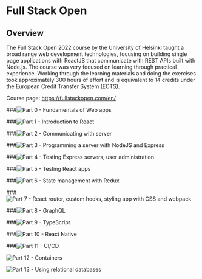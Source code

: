 # Full Stack Open

## Overview
The Full Stack Open 2022 course by the University of Helsinki taught a broad range web development technologies, focusing on building single page applications with ReactJS that communicate with REST APIs built with Node.js. The course was very focused on learning through practical experience. Working through the learning materials and doing the exercises took approximately 300 hours of effort and is equivalent to 14 credits under the European Credit Transfer System (ECTS).

Course page: https://fullstackopen.com/en/


###![Part 0 - Fundamentals of Web apps](https://github.com/MartinOvington/fullstack/tree/main/part0)

###![Part 1 - Introduction to React](https://github.com/MartinOvington/fullstack/tree/main/part1)

###![Part 2 - Communicating with server](https://github.com/MartinOvington/fullstack/tree/main/part2)

###![Part 3 - Programming a server with NodeJS and Express](https://github.com/MartinOvington/fullstack-part3)

###![Part 4 - Testing Express servers, user administration](https://github.com/MartinOvington/fullstack-part4)

###![Part 5 - Testing React apps](https://github.com/MartinOvington/fullstack-part5)

###![Part 6 - State management with Redux](https://github.com/MartinOvington/fullstack-part6)

###![Part 7 - React router, custom hooks, styling app with CSS and webpack](https://github.com/MartinOvington/fullstack-part7)

###![Part 8 - GraphQL](https://github.com/MartinOvington/fullstack-part8)

###![Part 9 - TypeScript](https://github.com/MartinOvington/fullstack-part9)

###![Part 10 - React Native](https://github.com/MartinOvington/fullstack-part10)

###![Part 11 - CI/CD](https://github.com/MartinOvington/phonebook)

![Part 12 - Containers](https://github.com/MartinOvington/fullstack-part12)

![Part 13 - Using relational databases](https://github.com/MartinOvington/fullstack-part13)

